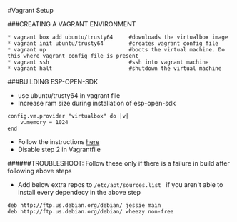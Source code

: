 #Vagrant Setup

###CREATING  A VAGRANT ENVIRONMENT

```
* vagrant box add ubuntu/trusty64     #downloads the virtualbox image
* vagrant init ubuntu/trusty64        #creates vagrant config file
* vagrant up                          #boots the virtual machine. Do this where vagrant config file is present
* vagrant ssh                         #ssh into vagrant machine
* vagrant halt                        #shutdown the virtual machine
```


###BUILDING ESP-OPEN-SDK

* use ubuntu/trusty64 in vagrant file
* Increase ram size during installation of esp-open-sdk
```
config.vm.provider "virtualbox" do |v|
    v.memory = 1024
end
```
* Follow the instructions [here](https://github.com/pfalcon/esp-open-sdk#requirements-and-dependencies)
* Disable step 2 in Vagrantfile

######TROUBLESHOOT:
Follow these only if there is a failure in build after following above steps

* Add below extra repos to `/etc/apt/sources.list
`  if you aren't able to install every dependecy in the above step
```
deb http://ftp.us.debian.org/debian/ jessie main
deb http://ftp.us.debian.org/debian/ wheezy non-free
```

